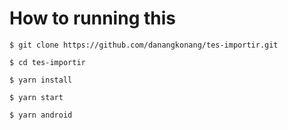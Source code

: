 # How to running this

`$ git clone https://github.com/danangkonang/tes-importir.git`

`$ cd tes-importir`

`$ yarn install`

`$ yarn start`

`$ yarn android`
